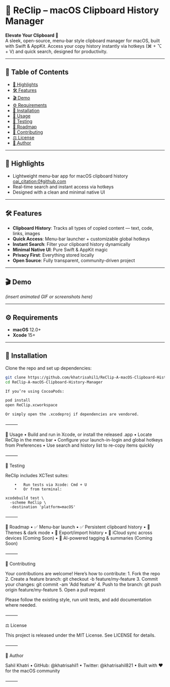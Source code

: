 # 🚀 ReClip – macOS Clipboard History Manager

**Elevate Your Clipboard 🚀**  
A sleek, open-source, menu-bar style clipboard manager for macOS, built with Swift & AppKit. Access your copy history instantly via hotkeys (⌘ + ⌥ + V) and quick search, designed for productivity.

---

## 📖 Table of Contents
- [📌 Highlights](#-highlights)  
- [🛠️ Features](#️-features)  
- [🎬 Demo](#-demo)  
- [⚙️ Requirements](#️-requirements)  
- [🔧 Installation](#-installation)  
- [🚀 Usage](#-usage)  
- [🧪 Testing](#-testing)  
- [📅 Roadmap](#-roadmap)  
- [🤝 Contributing](#-contributing)  
- [⚖️ License](#-license)  
- [👤 Author](#-author)

---

## 📌 Highlights
- Lightweight menu-bar app for macOS clipboard history  [oai_citation:0‡github.com](https://github.com/khatrisahil1/ReClip-A-macOS-Clipboard-History-Manager?utm_source=chatgpt.com)  
- Real-time search and instant access via hotkeys   
- Designed with a clean and minimal native UI 

---

## 🛠️ Features
- **Clipboard History**: Tracks all types of copied content — text, code, links, images  
- **Quick Access**: Menu-bar launcher + customizable global hotkeys  
- **Instant Search**: Filter your clipboard history dynamically  
- **Minimal Native UI**: Pure Swift & AppKit magic  
- **Privacy First**: Everything stored locally  
- **Open Source**: Fully transparent, community-driven project

---

## 🎬 Demo
*(insert animated GIF or screenshots here)*

---

## ⚙️ Requirements
- **macOS** 12.0+  
- **Xcode** 15+  

---

## 🔧 Installation

Clone the repo and set up dependencies:

```bash
git clone https://github.com/khatrisahil1/ReClip-A-macOS-Clipboard-History-Manager.git
cd ReClip-A-macOS-Clipboard-History-Manager

If you’re using CocoaPods:

pod install
open ReClip.xcworkspace

Or simply open the .xcodeproj if dependencies are vendored.
```

⸻

🚀 Usage
	•	Build and run in Xcode, or install the released .app
	•	Locate ReClip in the menu bar
	•	Configure your launch-in-login and global hotkeys from Preferences
	•	Use search and history list to re-copy items quickly

⸻

🧪 Testing

ReClip includes XCTest suites:
```
	•	Run tests via Xcode: Cmd + U
	•	Or from terminal:

xcodebuild test \
  -scheme ReClip \
  -destination 'platform=macOS'
```


⸻

📅 Roadmap
	•	✅ Menu-bar launch
	•	✅ Persistent clipboard history
	•	🔲 Themes & dark mode
  •	🔲 Export/import history
	•	🔲 iCloud sync across devices (Coming Soon)
	•	🔲 AI-powered tagging & summaries (Coming Soon)

⸻

🤝 Contributing

Your contributions are welcome! Here’s how to contribute:
	1.	Fork the repo
	2.	Create a feature branch: git checkout -b feature/my-feature
	3.	Commit your changes: git commit -am 'Add feature'
	4.	Push to the branch: git push origin feature/my-feature
	5.	Open a pull request

Please follow the existing style, run unit tests, and add documentation where needed.

⸻

⚖️ License

This project is released under the MIT License. See LICENSE for details.

⸻

👤 Author

Sahil Khatri
	•	GitHub: @khatrisahil1
	•	Twitter: @khatrisahil821 
	•	Built with ❤️ for the macOS community

⸻

